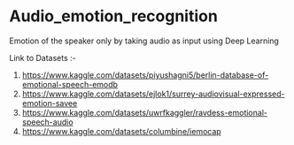 # Audio_emotion_recognition
Emotion of the speaker only by taking audio as input using Deep Learning

Link to Datasets :- 
1. https://www.kaggle.com/datasets/piyushagni5/berlin-database-of-emotional-speech-emodb
2. https://www.kaggle.com/datasets/ejlok1/surrey-audiovisual-expressed-emotion-savee
3. https://www.kaggle.com/datasets/uwrfkaggler/ravdess-emotional-speech-audio
4. https://www.kaggle.com/datasets/columbine/iemocap
